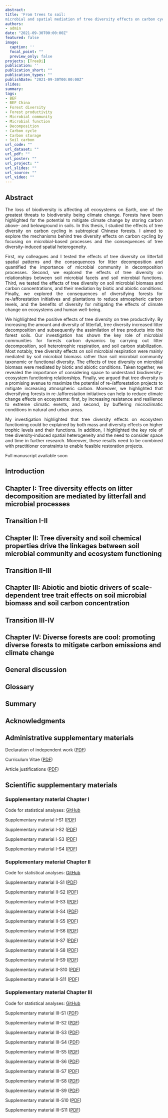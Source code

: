 ```yaml
---
abstract: 
title: 'From trees to soil: 
microbial and spatial mediation of tree diversity effects on carbon cycling in subtropical Chinese forests'
authors:
- admin
date: "2021-09-30T00:00:00Z"
featured: false
image:
  caption: ''
  focal_point: ""
  preview_only: false
projects: [TreeDi]
publication: ''
publication_short: ""
publication_types: ""
publishDate: "2021-09-30T00:00:00Z"
slides: 
summary: 
tags:
- BEF
- BEF China
- Forest diversity
- Forest productivity
- Microbial community
- Microbial function
- Decomposition
- Carbon cycle
- Carbon storage
- Soil carbon
url_code: ""
url_dataset: ""
url_pdf: ""
url_poster: ""
url_project: ""
url_slides: ""
url_source: ""
url_video: ""
---
```


## Abstract

<div align="justify"> 

The loss of biodiversity is affecting all ecosystems on Earth, one of the greatest threats to biodiversity being climate change. Forests have been highlighted for the potential to mitigate climate change by storing carbon above- and belowground in soils. In this thesis, I studied the effects of tree diversity on carbon cycling in subtropical Chinese forests. I aimed to explore the mechanisms behind tree diversity effects on carbon cycling by focusing on microbial-based processes and the consequences of tree diversity-induced spatial heterogeneity.

First, my colleagues and I tested the effects of tree diversity on litterfall spatial patterns and the consequences for litter decomposition and quantified the importance of microbial community in decomposition processes. Second, we explored the effects of tree diversity on relationships between soil microbial facets and soil microbial functions. Third, we tested the effects of tree diversity on soil microbial biomass and carbon concentrations, and their mediation by biotic and abiotic conditions. Finally, we explored the consequences of diversifying forests for re-/afforestation initiatives and plantations to reduce atmospheric carbon levels, and the benefits of diversity for mitigating the effects of climate change on ecosystems and human well-being.

We highlighted the positive effects of tree diversity on tree productivity. By increasing the amount and diversity of litterfall, tree diversity increased litter decomposition and subsequently the assimilation of tree products into the forest soils. Our investigation has shown the key role of microbial communities for forests carbon dynamics by carrying out litter decomposition, soil heterotrophic respiration, and soil carbon stabilization. Most notably, tree diversity effects on soil microbial respiration were mainly mediated by soil microbial biomass rather than soil microbial community taxonomic or functional diversity. The effects of tree diversity on microbial biomass were mediated by biotic and abiotic conditions. Taken together, we revealed the importance of considering space to understand biodiversity-ecosystem functioning relationships. Finally, we argued that tree diversity is a promising avenue to maximize the potential of re-/afforestation projects to mitigate increasing atmospheric carbon. Moreover, we highlighted that diversifying forests in re-/afforestation initiatives can help to reduce climate change effects on ecosystems: first, by increasing resistance and resilience to extreme climatic events, and second, by buffering microclimatic conditions in natural and urban areas.

My investigation highlighted that tree diversity effects on ecosystem functioning could be explained by both mass and diversity effects on higher trophic levels and their functions. In addition, I highlighted the key role of tree diversity-induced spatial heterogeneity and the need to consider space and time in further research. Moreover, these results need to be combined with practitioner constraints to enable feasible restoration projects.

</div>

Full manuscript available soon
<!--- [thesis.pdf](Beugnon-Remy-thesis.pdf) --->

## Introduction 

<!--- [introduction.pdf](2-Introduction.pdf) --->

## Chapter I: Tree diversity effects on litter decomposition are mediated by litterfall and microbial processes

<!--- [chapter I.pdf](3-Chapter-I.pdf) --->

## Transition I-II 

<!--- [transition I-II.pdf](4-Transition_ChI-ChII.pdf) --->

## Chapter II: Tree diversity and soil chemical properties drive the linkages between soil microbial community and ecosystem functioning

<!--- [chapter II.pdf](5-Chapter-II.pdf) --->

## Transition II-III 

<!--- [transition II-III.pdf](6-Transition_ChII-ChIII.pdf) --->

## Chapter III: Abiotic and biotic drivers of scale-dependent tree trait effects on soil microbial biomass and soil carbon concentration

<!--- [chapter III.pdf](7-Chapter-III.pdf) --->

## Transition III-IV

<!--- [Transition III-IV.pdf](8-Transition_ChIII-ChIV.pdf) --->

## Chapter IV: Diverse forests are cool: promoting diverse forests to mitigate carbon emissions and climate change

<!--- [chapter IV.pdf](9-Chapter-IV.pdf) --->

## General discussion 

<!--- [discussion.pdf](10-Discussion.pdf) --->

## Glossary 

<!--- [glossary.pdf](11-Glossary.pdf) --->

## Summary 

<!--- [summary.pdf](11-Summary.pdf) (in English, German and French) --->

## Acknowledgments

<!--- [acknowledgments.pdf](11-Acknowledgments.pdf) --->

## Administrative supplementary materials 

Declaration of independent work ([PDF](Declaration-of-independent-work.pdf))

Curriculum Vitae ([PDF](Remy-Beugnon_CV.pdf))

Article justifications ([PDF](Article-justifications.pdf))

## Scientific supplementary materials

### Supplementary material Chapter I

Code for statistical analyses: [GitHub](https://github.com/remybeugnon/Beugnon-et-al-2021_Tree-diversity-effects-on-litter-decomposition)

Supplementary material I-S1 ([PDF](I-S1.pdf))

Supplementary material I-S2 ([PDF](I-S2.pdf))

Supplementary material I-S3 ([PDF](I-S3.pdf))

Supplementary material I-S4 ([PDF](I-S4.pdf))

### Supplementary material Chapter II

Code for statistical analyses: [GitHub](https://github.com/remybeugnon/Beugnon-Du_et_al_2021_Microbial_community_and_functions)

Supplementary material II-S1 ([PDF](II-S1.pdf))

Supplementary material II-S2 ([PDF](II-S2.pdf))

Supplementary material II-S3 ([PDF](II-S3.pdf))

Supplementary material II-S4 ([PDF](II-S4.pdf))

Supplementary material II-S5 ([PDF](II-S5.pdf))

Supplementary material II-S6 ([PDF](II-S6.pdf))

Supplementary material II-S7 ([PDF](II-S7.pdf))

Supplementary material II-S8 ([PDF](II-S8.pdf))

Supplementary material II-S9 ([PDF](II-S9.pdf))

Supplementary material II-S10 ([PDF](II-S10.pdf))

Supplementary material II-S11 ([PDF](II-S11.pdf))

### Supplementary material Chapter III

Code for statistical analyses: [GitHub](https://github.com/remybeugnon/Beugnon-et-al-2021_Soil-carbon-and-microbial-biomass-drivers)

Supplementary material III-S1 ([PDF](III-S1.pdf))

Supplementary material III-S2 ([PDF](III-S2.pdf))

Supplementary material III-S3 ([PDF](III-S3.pdf))

Supplementary material III-S4 ([PDF](III-S4.pdf))

Supplementary material III-S5 ([PDF](III-S5.pdf))

Supplementary material III-S6 ([PDF](III-S6.pdf))

Supplementary material III-S7 ([PDF](III-S7.pdf))

Supplementary material III-S8 ([PDF](III-S8.pdf))

Supplementary material III-S9 ([PDF](III-S9.pdf))

Supplementary material III-S10 ([PDF](III-S10.pdf))

Supplementary material III-S11 ([PDF](III-S11.pdf))